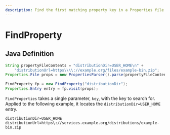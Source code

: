 ```yaml
---
description: Find the first matching property key in a Properties file by name
---
```


# FindProperty

## Java Definition

```java
String propertyFileContents = "distributionDir=USER_HOME\n" + 
    "distributionUrl=https\\\\://example.org/files/example-bin.zip";
Properties.File props = new PropertiesParser().parse(propertyFileContents).get(0);

FindProperty fp = new FindProperty("distributionDir");
Properties.Entry entry = fp.visit(props);
```

`FindProperties` takes a single parameter, `key`, with the key to search for. Applied to the following example, it locates the `distributionDir=USER_HOME` entry.

```properties
distributionDir=USER_HOME
distributionUrl=https\://services.example.org/distributions/example-bin.zip
```

